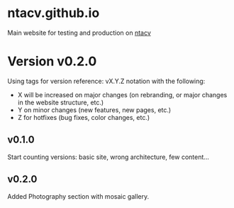 # ntacv.github.io
Main website for testing and production on [ntacv](https://ntacv.github.io)


# Version v0.2.0


Using tags for version reference: 
vX.Y.Z notation 
with the following:

- X will be increased on major changes (on rebranding, or major changes in the website structure, etc.)
- Y on minor changes (new features, new pages, etc.)
- Z for hotfixes (bug fixes, color changes, etc.)

## v0.1.0
Start counting versions: basic site, wrong architecture, few content...

## v0.2.0
Added Photography section with mosaic gallery.
